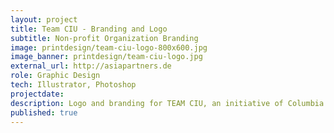 ```yaml
---
layout: project
title: Team CIU - Branding and Logo
subtitle: Non-profit Organization Branding
image: printdesign/team-ciu-logo-800x600.jpg
image_banner: printdesign/team-ciu-logo.jpg
external_url: http://asiapartners.de
role: Graphic Design
tech: Illustrator, Photoshop
projectdate:
description: Logo and branding for TEAM CIU, an initiative of Columbia International University.
published: true
---
```


<!-- ### Overview
 
### Concept  

### Architecture

### Wireframes

### Mockups -->
